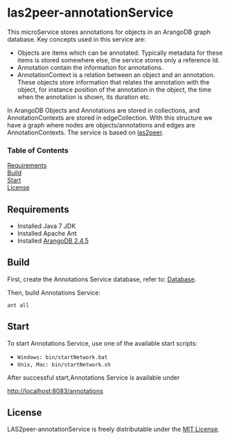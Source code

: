 # las2peer-annotationService
This microService stores annotations for objects in an ArangoDB graph database. Key concepts used in this service are:
* Objects are items which can be annotated. Typically metadata for these items is stored somewhere else, the service stores only a reference Id.
* Annotation contain the information for annotations. 
* AnnotationContext is a relation between an object and an annotation. These objects store information that relates the annotation with the object, for instance position of the annotation in the object, the time when the annotation is shown, its duration etc.

In ArangoDB Objects and Annotations are stored in collections, and AnnotationContexts are stored in edgeCollection. With this structure we have a graph where nodes are objects/annotations and edges are AnnotationContexts. The service is based on [las2peer](https://github.com/rwth-acis/LAS2peer).

### Table of Contents
[Requirements](#requirements)  
[Build](#build)  
[Start](#start)  
[License](#license)

## Requirements

* Installed Java 7 JDK
* Installed Apache Ant
* Installed [ArangoDB 2.4.5](https://www.arangodb.com/download)

## Build

First, create the Annotations Service database, refer to: [Database](https://github.com/rwth-acis/las2peer-annotationService/blob/master/Database.md).

Then, build  Annotations Service:

```
ant all
```

## Start

To start Annotations Service, use one of the available start scripts:
  
  * `Windows: bin/startNetwork.bat`
  * `Unix, Mac: bin/startNetwork.sh`

After successful start,Annotations Service is available under

  [http://localhost:8083/annotations](http://localhost:8083/annotations)
  

## License
LAS2peer-annotationService is freely distributable under the [MIT License](https://github.com/rwth-acis/las2peer-annotationService/blob/master/LICENSE).


